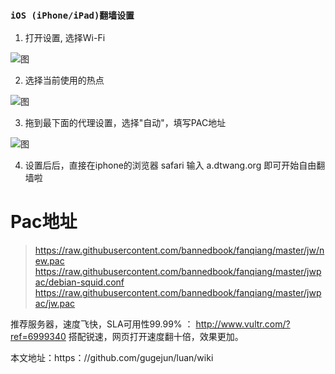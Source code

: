 ### `iOS (iPhone/iPad)翻墙设置`

1. 打开设置, 选择Wi-Fi 


![图](https://raw.githubusercontent.com/bannedbook/fanqiang/master/ios/1.png)


2. 选择当前使用的热点


![图](https://raw.githubusercontent.com/bannedbook/fanqiang/master/ios/2.png)


3. 拖到最下面的代理设置，选择"自动"，填写PAC地址

![图](https://raw.githubusercontent.com/bannedbook/fanqiang/master/ios/3.png)

4. 设置后后，直接在iphone的浏览器 safari 输入 a.dtwang.org 即可开始自由翻墙啦

# Pac地址
> https://raw.githubusercontent.com/bannedbook/fanqiang/master/jw/new.pac
> https://raw.githubusercontent.com/bannedbook/fanqiang/master/jwpac/debian-squid.conf 
> https://raw.githubusercontent.com/bannedbook/fanqiang/master/jwpac/jw.pac


 推荐服务器，速度飞快，SLA可用性99.99% ： http://www.vultr.com/?ref=6999340
搭配锐速，网页打开速度翻十倍，效果更加。



本文地址：https：//github.com/gugejun/luan/wiki
